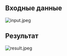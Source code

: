 ## Входные данные
![input.jpeg](../iad-test-task1(2)/input.png)
## Результат
![result.jpeg](../iad-test-task1(2)/result.jpeg)


